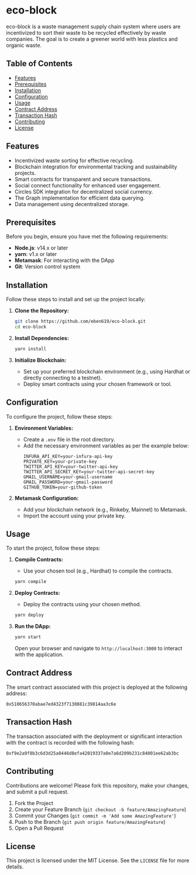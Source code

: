 
# eco-block

eco-block is a waste management supply chain system where users are incentivized to sort their waste to be recycled effectively by waste companies. The goal is to create a greener world with less plastics and organic waste.

## Table of Contents

- [Features](#features)
- [Prerequisites](#prerequisites)
- [Installation](#installation)
- [Configuration](#configuration)
- [Usage](#usage)
- [Contract Address](#contract-address)
- [Transaction Hash](#transaction-hash)
- [Contributing](#contributing)
- [License](#license)

## Features

- Incentivized waste sorting for effective recycling.
- Blockchain integration for environmental tracking and sustainability projects.
- Smart contracts for transparent and secure transactions.
- Social connect functionality for enhanced user engagement.
- Circles SDK integration for decentralized social currency.
- The Graph implementation for efficient data querying.
- Data management using decentralized storage.

## Prerequisites

Before you begin, ensure you have met the following requirements:

- **Node.js**: v14.x or later
- **yarn**: v1.x or later
- **Metamask**: For interacting with the DApp
- **Git**: Version control system

## Installation

Follow these steps to install and set up the project locally:

1. **Clone the Repository:**
   ```bash
   git clone https://github.com/eben619/eco-block.git
   cd eco-block
   ```

2. **Install Dependencies:**
   ```bash
   yarn install
   ```

3. **Initialize Blockchain:**
   - Set up your preferred blockchain environment (e.g., using Hardhat or directly connecting to a testnet).
   - Deploy smart contracts using your chosen framework or tool.

## Configuration

To configure the project, follow these steps:

1. **Environment Variables:**
   - Create a `.env` file in the root directory.
   - Add the necessary environment variables as per the example below:
     ```
     INFURA_API_KEY=your-infura-api-key
     PRIVATE_KEY=your-private-key
     TWITTER_API_KEY=your-twitter-api-key
     TWITTER_API_SECRET_KEY=your-twitter-api-secret-key
     GMAIL_USERNAME=your-gmail-username
     GMAIL_PASSWORD=your-gmail-password
     GITHUB_TOKEN=your-github-token
     ```

2. **Metamask Configuration:**
   - Add your blockchain network (e.g., Rinkeby, Mainnet) to Metamask.
   - Import the account using your private key.

## Usage

To start the project, follow these steps:

1. **Compile Contracts:**
   - Use your chosen tool (e.g., Hardhat) to compile the contracts.
   ```bash
   yarn compile
   ```

2. **Deploy Contracts:**
   - Deploy the contracts using your chosen method.
   ```bash
   yarn deploy
   ```

3. **Run the DApp:**
   ```bash
   yarn start
   ```
   Open your browser and navigate to `http://localhost:3000` to interact with the application.

## Contract Address

The smart contract associated with this project is deployed at the following address:

```
0x510656370abae7ed4323f7130881c39814aa3c6e
```

## Transaction Hash

The transaction associated with the deployment or significant interaction with the contract is recorded with the following hash:

```
0xf9e2a9f8b3c6d3d25a0446d8efa42019337a0e7a6d209b231c84001ee62ab3bc
```

## Contributing

Contributions are welcome! Please fork this repository, make your changes, and submit a pull request.

1. Fork the Project
2. Create your Feature Branch (`git checkout -b feature/AmazingFeature`)
3. Commit your Changes (`git commit -m 'Add some AmazingFeature'`)
4. Push to the Branch (`git push origin feature/AmazingFeature`)
5. Open a Pull Request

## License

This project is licensed under the MIT License. See the `LICENSE` file for more details.
